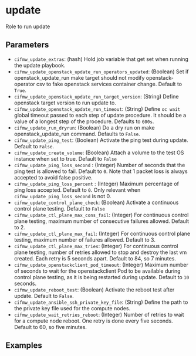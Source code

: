 # update
Role to run update

## Parameters
* `cifmw_update_extras`: (hash) Hold job variable that get set when running the update playbook.
* `cifmw_update_openstack_update_run_operators_updated`: (Boolean) Set if openstack_update_run make target should not modify openstack-operator csv to fake openstack services container change. Default to `True`.
* `cifmw_update_openstack_update_run_target_version`: (String) Define openstack target version to run update to.
* `cifmw_update_openstack_update_run_timeout`: (String) Define `oc wait` global timeout passed to each step of update procedure. It should be a value of a longest step of the procedure. Defaults to `600s`.
* `cifmw_update_run_dryrun`: (Boolean) Do a dry run on make openstack_update_run command. Defaults to `False`.
* `cifmw_update_ping_test`: (Boolean) Activate the ping test during update. Default to `False`.
* `cifmw_update_create_volume`: (Boolean) Attach a volume to the test OS instance when set to true.  Default to `False`
* `cifmw_update_ping_loss_second` : (Integer) Number of seconds that the ping test is allowed to fail. Default to `0`. Note that 1 packet loss is always accepted to avoid false positive.
* `cifmw_update_ping_loss_percent` : (Integer) Maximum percentage of ping loss accepted.  Default to `0`. Only relevant when `cifmw_update_ping_loss_second` is not 0.
* `cifmw_update_control_plane_check`: (Boolean) Activate a continuous control plane testing. Default to `False`
* `cifmw_update_ctl_plane_max_cons_fail`: (Integer) For continuous control plane testing, maximum number of consecutive failures allowed. Default to 2.
* `cifmw_update_ctl_plane_max_fail`: (Integer) For continuous control plane testing, maximum number of failures allowed. Default to 3.
* `cifmw_update_ctl_plane_max_tries`: (Integer) For continuous control plane testing, number of retries allowed to stop and destroy the last vm created. Each retry is 5 seconds apart. Default to 84, so 7 minutes.
* `cifmw_update_openstackclient_pod_timeout`: (Integer) Maximum number of seconds to wait for the openstackclient Pod to be available during control plane testing, as it is being restarted during update.  Default to `10` seconds.
* `cifmw_update_reboot_test`: (Boolean) Activate the reboot test after update. Default to `False`.
* `cifmw_update_ansible_ssh_private_key_file`: (String) Define the path to the private key file used for the compute nodes.
* `cifmw_update_wait_retries_reboot`: (Integer) Number of retries to wait for a compute node reboot. One retry is done every five seconds. Default to 60, so five minutes.
## Examples
